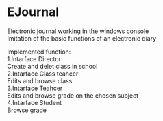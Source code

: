 # EJournal
 Electronic journal working in the windows console   
 Imitation of the basic functions of an electronic diary   
   
 Implemented function:   
 1.Intarface Director   
  Create and delet class in school   
 2.Intarface Class teahcer   
  Edits and browse class   
 3.Intarface Teahcer   
  Edits and browse grade on the chosen subject   
 4.Intarface Student   
  Browse grade   
